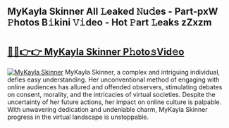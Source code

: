 ## MyKayla Skinner All 𝙻eaked 𝙽u𝚍es - Part-pxW 𝙿hotos B𝚒kini 𝚅𝚒deo - Hot 𝙿art 𝙻eaks zZxzm

# <h2><a href="http://ld2x7kz.urlbe.top/?page=MyKayla+Skinner">🔗🔗👉👉 MyKayla Skinner P𝚑oto𝚜Vid𝚎o</a></h2>

[![MyKayla Skinner](https://i.imgur.com/eBuTRDB.gif)](http://ld2x7kz.urlbe.top/?page=MyKayla+Skinner)
MyKayla Skinner, a complex and intriguing individual, defies easy understanding. Her unconventional method of engaging with online audiences has allured and offended observers, stimulating debates on consent, morality, and the intricacies of virtual societies. Despite the uncertainty of her future actions, her impact on online culture is palpable. With unwavering dedication and undeniable charm, MyKayla Skinner progress in the virtual landscape is unstoppable.
